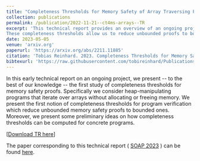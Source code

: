 ```yaml
---
title: "Completeness Thresholds for Memory Safety of Array Traversing Programs: Early Technical Report"
collection: publications
permalink: /publication/2022-11-21--ct4ms-arrays--TR
excerpt: 'This technical report provides an overview of an ongoing project: The first study of completeness thresholds for bounded memory safety proofs.
These completeness thresholds allow us to reduce unbounded proofs to bounded ones.'
date: 2023-05-05
venue: 'arxiv.org'
paperurl: 'https://arxiv.org/abs/2211.11885'
citation: 'Tobias Reinhard. 2023. Completeness Thresholds for Memory Safety of Array Traversing Programs: Early Technical Report. arXiv:2211.11885'
bibtexurl: 'https://raw.githubusercontent.com/tobireinhard/Publications/master/papers/SOAP23--CTs4MS-Arrays/ct4ms-arrays.bib'
---
```


In this early technical report on an ongoing project, we present -- to the best of our knowledge -- the first study of completeness thresholds for memory safety proofs. 
Specifically we consider heap-manipulating programs that iterate over arrays without allocating or freeing memory. We present the first notion of completeness thresholds for program verification which reduce unbounded memory safety proofs to bounded ones. 
Moreover, we present some preliminary ideas on how completeness thresholds can be computed for concrete programs.


[[Download TR here](https://arxiv.org/abs/2211.11885)]

The paper corresponding to this technical report (
[SOAP 2023](https://pldi23.sigplan.org/home/SOAP-2023#event-overview)
) can be found 
[here](https://reito.eu/publication/2023-06-17--ct4ms-arrays).